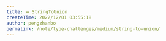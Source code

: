 ```yaml
---
title: ➖ StringToUnion
createTime: 2022/12/01 03:55:18
author: pengzhanbo
permalink: /note/type-challenges/medium/string-to-union/
---
```

